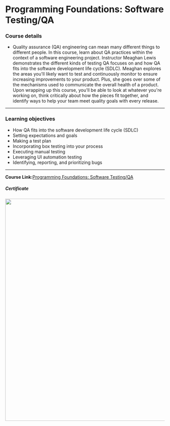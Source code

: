 # Programming Foundations: Software Testing/QA
### Course details
- Quality assurance (QA) engineering can mean many different things to different people. In this course, learn about QA practices within the context of a software engineering project. Instructor Meaghan Lewis demonstrates the different kinds of testing QA focuses on and how QA fits into the software development life cycle (SDLC). Meaghan explores the areas you'll likely want to test and continuously monitor to ensure increasing improvements to your product. Plus, she goes over some of the mechanisms used to communicate the overall health of a product. Upon wrapping up this course, you'll be able to look at whatever you're working on, think critically about how the pieces fit together, and identify ways to help your team meet quality goals with every release.
---
### Learning objectives
- How QA fits into the software development life cycle (SDLC)
- Setting expectations and goals
- Making a test plan
- Incorporating box testing into your process
- Executing manual testing
- Leveraging UI automation testing
- Identifying, reporting, and prioritizing bugs
-------------------------------
**Course Link:**[Programming Foundations: Software Testing/QA](https://www.linkedin.com/learning/programming-foundations-software-testing-qa)
<h5><a href="#certificate"></a>Certificate</h5>
<p align="center">
  <img  src="https://media-exp2.licdn.com/dms/image/C561FAQHYnq82Hk72oQ/feedshare-document-cover-images_1280/0/1650324815575?e=1656543600&v=beta&t=Q6PeZTNCSWxEgLl-Nnu8PebGc6sTqLllTg9pLZ2yKk0" width="700">
</p>
